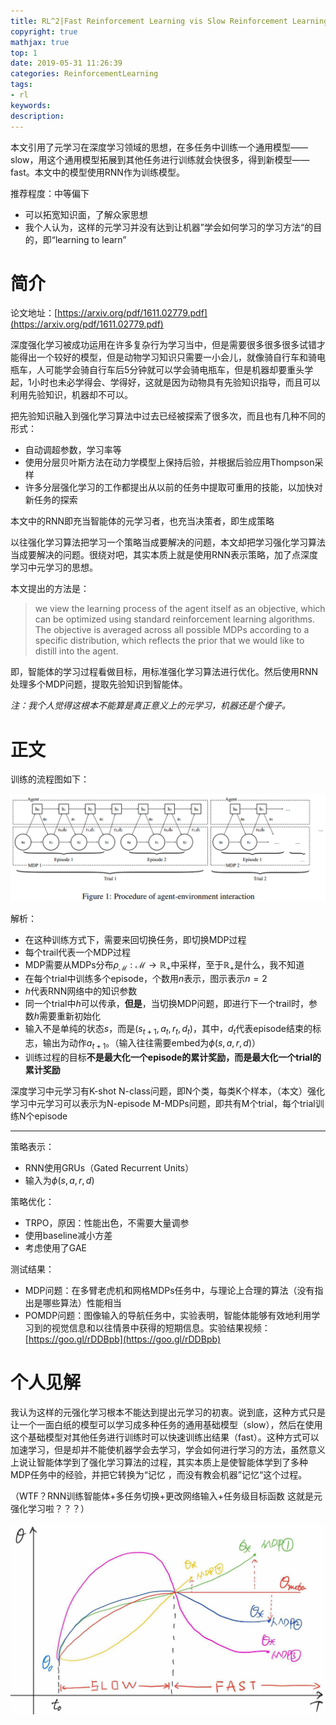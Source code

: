 ```yaml
---
title: RL^2|Fast Reinforcement Learning vis Slow Reinforcement Learning
copyright: true
mathjax: true
top: 1
date: 2019-05-31 11:26:39
categories: ReinforcementLearning
tags:
- rl
keywords:
description:
---
```


本文引用了元学习在深度学习领域的思想，在多任务中训练一个通用模型——slow，用这个通用模型拓展到其他任务进行训练就会快很多，得到新模型——fast。本文中的模型使用RNN作为训练模型。

推荐程度：中等偏下

- 可以拓宽知识面，了解众家思想
- 我个人认为，这样的元学习并没有达到让机器”学会如何学习的学习方法“的目的，即“learning to learn”

<!--more-->

# 简介

论文地址：[https://arxiv.org/pdf/1611.02779.pdf](https://arxiv.org/pdf/1611.02779.pdf)

深度强化学习被成功运用在许多复杂行为学习当中，但是需要很多很多很多试错才能得出一个较好的模型，但是动物学习知识只需要一小会儿，就像骑自行车和骑电瓶车，人可能学会骑自行车后5分钟就可以学会骑电瓶车，但是机器却要重头学起，1小时也未必学得会、学得好，这就是因为动物具有先验知识指导，而且可以利用先验知识，机器却不可以。

把先验知识融入到强化学习算法中过去已经被探索了很多次，而且也有几种不同的形式：

- 自动调超参数，学习率等
- 使用分层贝叶斯方法在动力学模型上保持后验，并根据后验应用Thompson采样
- 许多分层强化学习的工作都提出从以前的任务中提取可重用的技能，以加快对新任务的探索

本文中的RNN即充当智能体的元学习者，也充当决策者，即生成策略

以往强化学习算法把学习一个策略当成要解决的问题，本文却把学习强化学习算法当成要解决的问题。很绕对吧，其实本质上就是使用RNN表示策略，加了点深度学习中元学习的思想。

本文提出的方法是：

>we view the learning process of the agent itself as an objective, which can be optimized using standard reinforcement learning algorithms. The objective is averaged across all possible MDPs according to a specific distribution, which reflects the prior that we would like to distill into the agent.  

即，智能体的学习过程看做目标，用标准强化学习算法进行优化。然后使用RNN处理多个MDP问题，提取先验知识到智能体。

*注：我个人觉得这根本不能算是真正意义上的元学习，机器还是个傻子。*

# 正文

训练的流程图如下：

![](./rl2/meta.png)

解析：

- 在这种训练方式下，需要来回切换任务，即切换MDP过程
- 每个trail代表一个MDP过程
- MDP需要从MDPs分布$\rho_{\mathcal{M}} : \mathcal{M} \rightarrow \mathbb{R}_{+}$中采样，至于$\mathbb{R}_{+}$是什么，我不知道
- 在每个trial中训练多个episode，个数用$n$表示，图示表示$n=2$
- $h$代表RNN网络中的知识参数
- 同一个trial中$h$可以传承，**但是**，当切换MDP问题，即进行下一个trail时，参数$h$需要重新初始化
- 输入不是单纯的状态$s$，而是$\left ( s_{t+1},a_{t},r_{t},d_{t} \right )$，其中，$d_{t}$代表episode结束的标志，输出为动作$a_{t+1}$。（输入往往需要embed为$\phi(s, a, r, d)$）
- 训练过程的目标**不是最大化一个episode的累计奖励，而是最大化一个trial的累计奖励**

深度学习中元学习有K-shot N-class问题，即N个类，每类K个样本，（本文）强化学习中元学习可以表示为N-episode M-MDPs问题，即共有M个trial，每个trial训练N个episode

---

策略表示：

- RNN使用GRUs（Gated Recurrent Units）
- 输入为$\phi(s, a, r, d)$

策略优化：

- TRPO，原因：性能出色，不需要大量调参
- 使用baseline减小方差
- 考虑使用了GAE

测试结果：

- MDP问题：在多臂老虎机和网格MDPs任务中，与理论上合理的算法（没有指出是哪些算法）性能相当
- POMDP问题：图像输入的导航任务中，实验表明，智能体能够有效地利用学习到的视觉信息和以往情景中获得的短期信息。实验结果视频：[https://goo.gl/rDDBpb](https://goo.gl/rDDBpb)

# 个人见解

我认为这样的元强化学习根本不能达到提出元学习的初衷。说到底，这种方式只是让一个一面白纸的模型可以学习成多种任务的通用基础模型（slow），然后在使用这个基础模型对其他任务进行训练时可以快速训练出结果（fast）。这种方式可以加速学习，但是却并不能使机器学会去学习，学会如何进行学习的方法，虽然意义上说让智能体学到了强化学习算法的过程，其实本质上是使智能体学到了多种MDP任务中的经验，并把它转换为“记忆
，而没有教会机器”记忆“这个过程。

（WTF？RNN训练智能体+多任务切换+更改网络输入+任务级目标函数 这就是元强化学习啦？？？）

![](./rl2/meta-rl.png)

